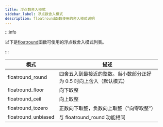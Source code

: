 ```yaml
---
title: 浮点数舍入模式
sidebar_label: 浮点数舍入模式
description: floatround函数使用的舍入模式说明
---
```


:::info

以下是[floatround](../functions/floatround)函数可使用的浮点数舍入模式列表。

:::

| 模式                | 描述                                                                |
| ------------------- | ------------------------------------------------------------------- |
| floatround_round    | 四舍五入到最接近的整数。当小数部分正好为 0.5 时向上舍入（默认模式） |
| floatround_floor    | 向下取整                                                            |
| floatround_ceil     | 向上取整                                                            |
| floatround_tozero   | 正数向下取整，负数向上取整（"向零取整"）                            |
| floatround_unbiased | 与 floatround_round 功能相同                                        |
